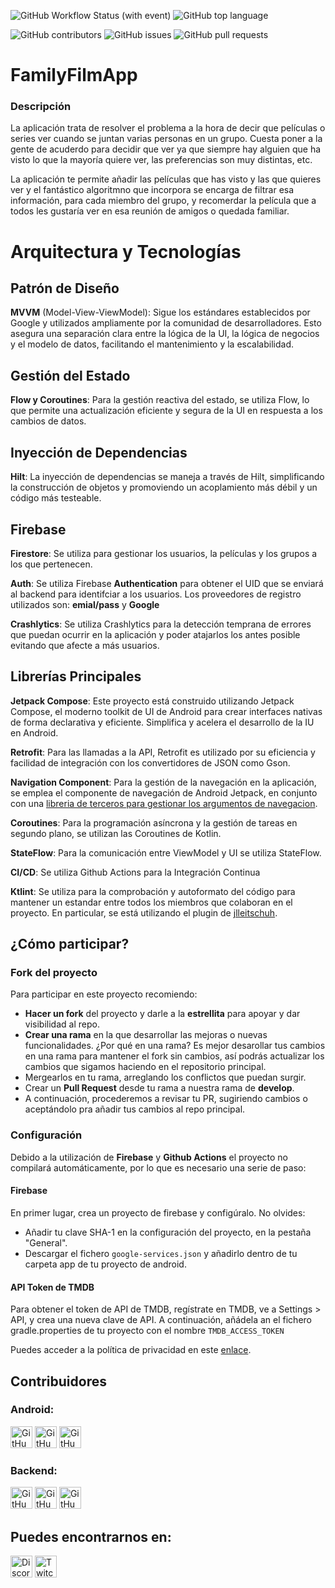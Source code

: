 ![GitHub Workflow Status (with event)](https://img.shields.io/github/actions/workflow/status/apptolast/FamilyFilmApp/build.yml)
![GitHub top language](https://img.shields.io/github/languages/top/apptolast/FamilyFilmApp)

![GitHub contributors](https://img.shields.io/github/contributors/apptolast/FamilyFilmApp)
![GitHub issues](https://img.shields.io/github/issues/apptolast/FamilyFilmApp)
![GitHub pull requests](https://img.shields.io/github/issues-pr/apptolast/FamilyFilmApp)


# FamilyFilmApp

### Descripción

La aplicación trata de resolver el problema a la hora de decir que películas o series ver cuando se juntan varias personas en un grupo. Cuesta poner a la gente de acuderdo para decidir que ver ya que siempre hay alguien que ha visto lo que la mayoría quiere ver, las preferencias son muy distintas, etc.

La aplicación te permite añadir las películas que has visto y las que quieres ver y el fantástico algoritmno que incorpora se encarga de filtrar esa información, para cada miembro del grupo, y recomerdar la película que a todos les gustaría ver en esa reunión de amigos o quedada familiar.

# Arquitectura y Tecnologías

## Patrón de Diseño
**MVVM** (Model-View-ViewModel): Sigue los estándares establecidos por Google y utilizados ampliamente por la comunidad de desarrolladores. Esto asegura una separación clara entre la lógica de la UI, la lógica de negocios y el modelo de datos, facilitando el mantenimiento y la escalabilidad.

## Gestión del Estado
**Flow y Coroutines**: Para la gestión reactiva del estado, se utiliza Flow, lo que permite una actualización eficiente y segura de la UI en respuesta a los cambios de datos.

## Inyección de Dependencias
**Hilt**: La inyección de dependencias se maneja a través de Hilt, simplificando la construcción de objetos y promoviendo un acoplamiento más débil y un código más testeable.

## Firebase
**Firestore**: Se utiliza para gestionar los usuarios, la películas y los grupos a los que pertenecen.

**Auth**: Se utiliza Firebase **Authentication** para obtener el UID que se enviará al backend para identifciar a los usuarios. Los proveedores de registro utilizados son: **emial/pass** y **Google**

**Crashlytics**: Se utiliza Crashlytics para la detección temprana de errores que puedan ocurrir en la aplicación y poder atajarlos los antes posible evitando que afecte a más usuarios.

## Librerías Principales
**Jetpack Compose**: Este proyecto está construido utilizando Jetpack Compose, el moderno toolkit de UI de Android para crear interfaces nativas de forma declarativa y eficiente. Simplifica y acelera el desarrollo de la IU en Android.

**Retrofit**: Para las llamadas a la API, Retrofit es utilizado por su eficiencia y facilidad de integración con los convertidores de JSON como Gson.

**Navigation Component**: Para la gestión de la navegación en la aplicación, se emplea el componente de navegación de Android Jetpack, en conjunto con una [libreria de terceros para gestionar los argumentos de navegacion](https://github.com/dilrajsingh1997/safe-compose-args).

**Coroutines**: Para la programación asíncrona y la gestión de tareas en segundo plano, se utilizan las Coroutines de Kotlin.

**StateFlow**: Para la comunicación entre ViewModel y UI se utiliza StateFlow.

**CI/CD**: Se utiliza Github Actions para la Integración Continua

**Ktlint**: Se utiliza para la comprobación y autoformato del código para mantener un estandar entre todos los miembros que colaboran en el proyecto. En particular, se está utilizando el plugin de [jlleitschuh](https://github.com/JLLeitschuh/ktlint-gradle).

## ¿Cómo participar?
### Fork del proyecto
Para participar en este proyecto recomiendo:

*  **Hacer un fork** del proyecto y darle a la **estrellita** para apoyar y dar visibilidad al repo.
*  **Crear una rama** en la que desarrollar las mejoras o nuevas funcionalidades. ¿Por qué en una rama? Es mejor desarollar tus cambios en una rama para mantener el fork sin cambios, así podrás actualizar los cambios que sigamos haciendo en el repositorio principal.
*  Mergearlos en tu rama, arreglando los conflictos que puedan surgir.
*  Crear un **Pull Request** desde tu rama a nuestra rama de **develop**.
*  A continuación, procederemos a revisar tu PR, sugiriendo cambios o aceptándolo pra añadir tus cambios al repo principal.

### Configuración
Debido a la utilización de **Firebase** y **Github Actions** el proyecto no compilará automáticamente, por lo que es necesario una serie de paso:

#### Firebase
En primer lugar, crea un proyecto de firebase y configúralo. No olvides:

* Añadir tu clave SHA-1 en la configuración del proyecto, en la pestaña "General".
* Descargar el fichero `google-services.json` y añadirlo dentro de tu carpeta app de tu proyecto de android.

#### API Token de TMDB
Para obtener el token de API de TMDB, regístrate en TMDB, ve a Settings > API, y crea una nueva clave de API.
A continuación, añádela an el fichero gradle.properties de tu proyecto con el nombre `TMDB_ACCESS_TOKEN`

Puedes acceder a la política de privacidad en este [enlace](https://apptolast.github.io/FamilyFilmApp/privacy-policy).

## Contribuidores

### Android:
[<img alt="GitHub" height="35" src="https://img.shields.io/badge/-hgarciaalberto-181717?style=flat-square&amp;logo=github&amp;logoColor=white"/>](https://github.com/hgarciaalberto)
[<img alt="GitHub" height="35" src="https://img.shields.io/badge/-Coshiloco-181717?style=flat-square&amp;logo=github&amp;logoColor=white"/>](https://github.com/Coshiloco)
[<img alt="GitHub" height="35" src="https://img.shields.io/badge/-rndevelo-181717?style=flat-square&amp;logo=github&amp;logoColor=white"/>](https://github.com/rndevelo)

### Backend:
[<img alt="GitHub" height="35" src="https://img.shields.io/badge/-TuColegaDev-181717?style=flat-square&amp;logo=github&amp;logoColor=white"/>](https://github.com/TuColegaDev)
[<img alt="GitHub" height="35" src="https://img.shields.io/badge/-Isabel9422-181717?style=flat-square&amp;logo=github&amp;logoColor=white"/>](https://github.com/Isabel9422)
[<img alt="GitHub" height="35" src="https://img.shields.io/badge/-El3auti-181717?style=flat-square&amp;logo=github&amp;logoColor=white"/>](https://github.com/El3auti)

## Puedes encontrarnos en:

[<img alt="Discord" height="35" src="https://img.shields.io/badge/-Discord-7289DA?style=flat-square&amp;logo=discord&amp;logoColor=white"/>](https://discord.gg/wyPDmk6Fda)
<img alt="Twitch Status" height="35" src="https://img.shields.io/twitch/status/AndroidZen"/>


